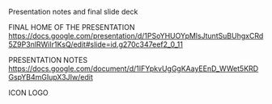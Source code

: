 Presentation notes and final slide deck

FINAL HOME OF THE PRESENTATION
https://docs.google.com/presentation/d/1PSoYHUOYpMlsJtuntSuBUhgxCRd5Z9P3nlRWiIr1KsQ/edit#slide=id.g270c347eef2_0_11

PRESENTATION NOTES
https://docs.google.com/document/d/1IFYpkvUgGgKAayEEnD_WWet5KRDGspYB4mGIupX3JIw/edit

ICON LOGO <TBD>

